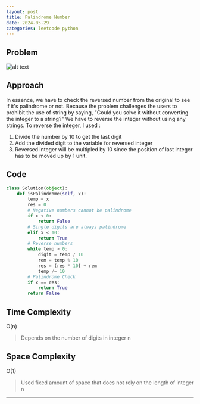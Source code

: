 ```yaml
---
layout: post
title: Palindrome Number
date: 2024-05-29
categories: leetcode python
---
```


## Problem
![alt text](/blog/public/img/PalindromeNumber.png)

## Approach
In essence, we have to check the reversed number from the original to see if it's palindrome or not. Because the problem challenges the users to prohibit the use of string by saying, "Could you solve it without converting the integer to a string?" We have to reverse the integer without using any strings. To reverse the integer, I used :

1. Divide the number by 10 to get the last digit
2. Add the divided digit to the variable for reversed integer
3. Reversed integer will be multipled by 10 since the position of last integer has to be moved up by 1 unit.

## Code
```python
class Solution(object):
    def isPalindrome(self, x):
        temp = x
        res = 0
        # Negative numbers cannot be palindrome
        if x < 0:
            return False
        # Single digits are always palindrome
        elif x < 10:
            return True
        # Reverse numbers
        while temp > 0:
            digit = temp / 10
            rem = temp % 10
            res = (res * 10) + rem
            temp /= 10
        # Palindrome Check
        if x == res:
            return True
        return False  
```

## Time Complexity
O(n)
> Depends on the number of digits in integer n

## Space Complexity
O(1)
> Used fixed amount of space that does not rely on the length of integer n

---